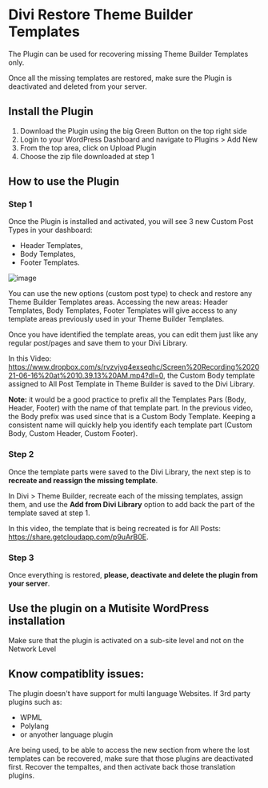 # Divi Restore Theme Builder Templates
The Plugin can be used for recovering missing Theme Builder Templates only. 

Once all the missing templates are restored, make sure the Plugin is deactivated and deleted from your server.

## Install the Plugin
1. Download the Plugin using the big Green Button on the top right side
2. Login to your WordPress Dashboard and navigate to Plugins > Add New
3. From the top area, click on Upload Plugin
4. Choose the zip file downloaded at step 1

## How to use the Plugin

### Step 1

Once the Plugin is installed and activated, you will see 3 new Custom Post Types in your dashboard:
- Header Templates,
- Body Templates,
- Footer Templates. 

![image](https://user-images.githubusercontent.com/1719735/119341471-78a60b80-bc9c-11eb-902c-7da1b9e373dd.png)

You can use the new options (custom post type) to check and restore any Theme Builder Templates areas. Accessing the new areas: Header Templates, Body Templates, Footer Templates will give access to any template areas previously used in your Theme Builder Templates.

Once you have identified the template areas, you can edit them just like any regular post/pages and save them to your Divi Library. 

In this Video: https://www.dropbox.com/s/rvzvjvq4exseqhc/Screen%20Recording%202021-06-16%20at%2010.39.13%20AM.mp4?dl=0, the Custom Body template assigned to All Post Template in Theme Builder is saved to the Divi Library.

**Note:** it would be a good practice to prefix all the Templates Pars (Body, Header, Footer) with the name of that template part. In the previous video, the Body prefix was used since that is a Custom Body Template. Keeping a consistent name will quickly help you identify each template part (Custom Body, Custom Header, Custom Footer).

### Step 2
Once the template parts were saved to the Divi Library, the next step is to **recreate and reassign the missing template**.

In Divi > Theme Builder, recreate each of the missing templates, assign them, and use the **Add from Divi Library** option to add back the part of the template saved at step 1.

In this video, the template that is being recreated is for All Posts:  https://share.getcloudapp.com/p9uArB0E.

### Step 3
Once everything is restored, **please, deactivate and delete the plugin from your server**.

## Use the plugin on a Mutisite WordPress installation

Make sure that the plugin is activated on a sub-site level and not on the Network Level


## Know compatiblity issues:

The plugin doesn't have support for multi language Websites. If 3rd party plugins such as:
- WPML
- Polylang
- or anyother language plugin

Are being used, to be able to access the new section from where the lost templates can be recovered, make sure that those plugins are deactivated first. Recover the tempaltes, and then activate back those translation plugins. 
